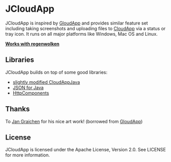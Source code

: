 JCloudApp
=========

JCloudApp is inspired by [GloudApp](https://github.com/cmur2/gloudapp) and
provides similar feature set including taking screenshots and uploading files
to [CloudApp](http://getcloudapp.com/) via a status or tray icon. It runs on
all major platforms like Windows, Mac OS and Linux.

**[Works with regenwolken](https://github.com/posativ/regenwolken)**

Libraries
---------

JCloudApp builds on top of some good libraries:

- [slightly modified CloudAppJava](https://github.com/simong/CloudAppJava)
- [JSON for Java](https://github.com/douglascrockford/JSON-java)
- [HttpComponents](https://hc.apache.org/)

Thanks
------

To [Jan Graichen](https://github.com/jgraichen) for his nice art work!
(borrowed from [GloudApp](https://github.com/cmur2/gloudapp))

License
-------

JCloudApp is licensed under the Apache License, Version 2.0. See LICENSE for more information.